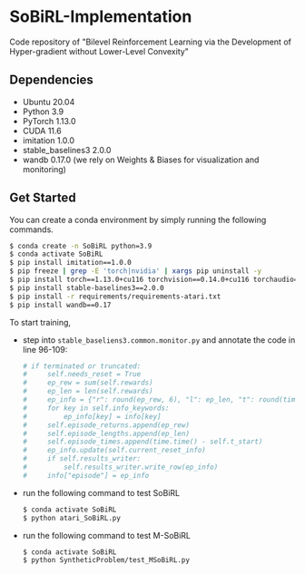 # SoBiRL-Implementation
Code repository of "Bilevel Reinforcement Learning via the Development of Hyper-gradient without Lower-Level Convexity"

## Dependencies

- Ubuntu 20.04 
- Python 3.9 
- PyTorch 1.13.0 
- CUDA 11.6
- imitation 1.0.0
- stable_baselines3 2.0.0
- wandb 0.17.0 (we rely on Weights & Biases for visualization and monitoring)


## Get Started

You can create a conda environment by simply running the following commands.

```bash
$ conda create -n SoBiRL python=3.9
$ conda activate SoBiRL
$ pip install imitation==1.0.0
$ pip freeze | grep -E 'torch|nvidia' | xargs pip uninstall -y
$ pip install torch==1.13.0+cu116 torchvision==0.14.0+cu116 torchaudio==0.13.0 --extra-index-url https://download.pytorch.org/whl/cu116
$ pip install stable-baselines3==2.0.0
$ pip install -r requirements/requirements-atari.txt
$ pip install wandb==0.17
```

To start training,

+ step into `stable_baseliens3.common.monitor.py` and annotate the code in line 96-109:

  ```python
  # if terminated or truncated:
  #     self.needs_reset = True
  #     ep_rew = sum(self.rewards)
  #     ep_len = len(self.rewards)
  #     ep_info = {"r": round(ep_rew, 6), "l": ep_len, "t": round(time.time() - self.t_start, 6)}
  #     for key in self.info_keywords:
  #         ep_info[key] = info[key]
  #     self.episode_returns.append(ep_rew)
  #     self.episode_lengths.append(ep_len)
  #     self.episode_times.append(time.time() - self.t_start)
  #     ep_info.update(self.current_reset_info)
  #     if self.results_writer:
  #         self.results_writer.write_row(ep_info)
  #     info["episode"] = ep_info
  ```

+ run the following command to test SoBiRL

  ```bash
  $ conda activate SoBiRL
  $ python atari_SoBiRL.py
  ```

  
+ run the following command to test M-SoBiRL

  ```bash
  $ conda activate SoBiRL
  $ python SyntheticProblem/test_MSoBiRL.py
  ```